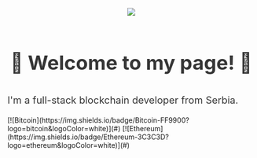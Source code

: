 <p align="center">
  <img src="https://capsule-render.vercel.app/api?type=Slice&height=250&color=97dbae&animation=fadeIn&fontColor=363636&rotate=16&descAlignY=43&descAlign=60&fontAlignY=20&fontAlign=70&text=Crypto%20World!&desc=Welcome%20to%20Blocketize!"/>
</p>
<br>


## 
<p align="center" style="font-size:40px; font-weight:bold; color:#363636;">🚀 Welcome to my page! 🚀
</p>
<p style="font-size:20px; color:#363636;">
    I'm a full-stack blockchain developer from Serbia.
</p>
[![Bitcoin](https://img.shields.io/badge/Bitcoin-FF9900?logo=bitcoin&logoColor=white)](#)
[![Ethereum](https://img.shields.io/badge/Ethereum-3C3C3D?logo=ethereum&logoColor=white)](#)



